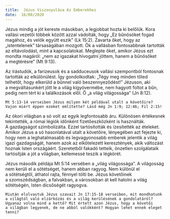 ```yaml
---
title:  Jézus Viszonyulása Az Emberekhez
date:  16/08/2020
---
```


Jézus mindig a jót kereste másokban, a legjobbat hozta ki belőlük. Kora vallási vezetői többek között azzal vádolták, hogy „Ez bűnösöket fogad magához, és velök együtt eszik” (Lk 15:2). Zavarta őket, hogy az „istentelenek” társaságában mozgott. Ők a vallásban fontosabbnak tartották az eltávolodást, mint a kapcsolatokat. Meglepte őket, amikor Jézus ezt mondta magáról: „nem az igazakat hívogatni jöttem, hanem a bűnösöket a megtérésre” (Mt 9:13).

Az írástudók, a farizeusok és a sadduceusok vallási szempontból fontosnak tartották az elkülönülést. Így gondolkodtak: „Tégy meg minden tőled telhetőt, hogy elkerüld a bűnnel való beszennyeződést!” Jézuson, aki a megváltásunkért jött le a világ kígyóvermébe, nem hagyott foltot a bűn, pedig nem tért ki a találkozások elől. Ő „a világ világossága” (Jn 8:12).

`Mt 5:13-14 verseiben Jézus milyen két példával utalt a követőire? Vajon miért éppen ezeket említette? Lásd még Jn 1:9; 12:46; Fil 2:15!`

Az ókori világban a só volt az egyik legfontosabb áru. Különösen értékesnek tekintették, a római légiók időnként fizetőeszközként is használták. A gazdagságot szimbolizálta. Ezzel tartósították és ízesítették az ételeket. Amikor Jézus a só hasonlatával utalt a követőire, lényegében azt fejezte ki, hogy nem a leghatalmasabb és legvagyonosabb emberek jelentik a világ igazi gazdagságát, hanem azok az elkötelezett keresztények, akik változást hoznak Isten országáért. Szeretetből fakadó tetteik, önzetlen szolgálataik tartósítják a jót a világban, kellemessé teszik a légkörét.

Jézus második példája Mt 5:14 versében a „világ világossága”. A világosság nem kerüli el a sötétséget, hanem abban ragyog. Nem különül el a sötétségtől, áthatol rajta, fénnyel tölti be. Jézus követőinek a szomszédságban, a falvakban, a városokban át kell hatolni a világ sötétségén, Isten dicsőségét ragyogva.

`Miután elolvastuk Jézus szavait Jn 17:15-18 verseiben, mit mondhatunk a világtól való elzárkózás és a világ kerülésének a gondolatáról? Ugyanaz volna mind a kettő? Mit értett azon Jézus, hogy a követői a világban legyenek, de ne abból valókként? Hogyan lehet ennek eleget tenni?`